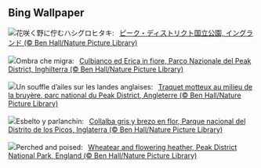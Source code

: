 ## Bing Wallpaper
![](https://www.bing.com/th?id=OHR.WheatearBird_JA-JP4532304114_UHD.jpg&w=1000)花咲く野に佇むハシグロヒタキ:&nbsp;&ensp;[ピーク・ディストリクト国立公園, イングランド (© Ben Hall/Nature Picture Library)](https://www.bing.com/th?id=OHR.WheatearBird_JA-JP4532304114_UHD.jpg)
<br><br/>
![](https://www.bing.com/th?id=OHR.WheatearBird_IT-IT3442241392_UHD.jpg&w=1000)Ombra che migra:&nbsp;&ensp;[Culbianco ed Erica in fiore, Parco Nazionale del Peak District, Inghilterra (© Ben Hall/Nature Picture Library)](https://www.bing.com/th?id=OHR.WheatearBird_IT-IT3442241392_UHD.jpg)
<br><br/>
![](https://www.bing.com/th?id=OHR.WheatearBird_FR-FR6118377367_UHD.jpg&w=1000)Un souffle d’ailes sur les landes anglaises:&nbsp;&ensp;[Traquet motteux au milieu de la bruyère, parc national du Peak District, Angleterre (© Ben Hall/Nature Picture Library)](https://www.bing.com/th?id=OHR.WheatearBird_FR-FR6118377367_UHD.jpg)
<br><br/>
![](https://www.bing.com/th?id=OHR.WheatearBird_ES-ES5268602791_UHD.jpg&w=1000)Esbelto y parlanchín:&nbsp;&ensp;[Collalba gris y brezo en flor, Parque nacional del Distrito de los Picos, Inglaterra (© Ben Hall/Nature Picture Library)](https://www.bing.com/th?id=OHR.WheatearBird_ES-ES5268602791_UHD.jpg)
<br><br/>
![](https://www.bing.com/th?id=OHR.WheatearBird_EN-GB3697571059_UHD.jpg&w=1000)Perched and poised:&nbsp;&ensp;[Wheatear and flowering heather, Peak District National Park, England (© Ben Hall/Nature Picture Library)](https://www.bing.com/th?id=OHR.WheatearBird_EN-GB3697571059_UHD.jpg)
<br><br/>
